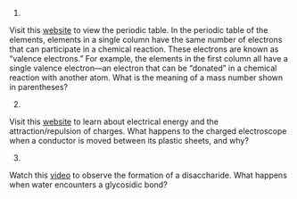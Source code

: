 1. 

Visit this [website](http://openstax.org/l/ptable) to view the periodic table.
In the periodic table of the elements, elements in a single column have the
same number of electrons that can participate in a chemical reaction. These
electrons are known as “valence electrons.” For example, the elements in the
first column all have a single valence electron—an electron that can be
“donated” in a chemical reaction with another atom. What is the meaning of a
mass number shown in parentheses?

2. 

Visit this [website](http://openstax.org/l/electenergy) to learn about
electrical energy and the attraction/repulsion of charges. What happens to the
charged electroscope when a conductor is moved between its plastic sheets, and
why?

3. 

Watch this [video](http://openstax.org/l/disaccharide) to observe the
formation of a disaccharide. What happens when water encounters a glycosidic
bond?

